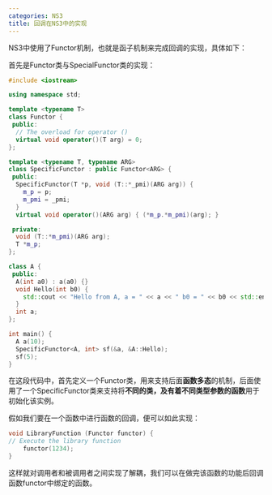 ```yaml
---
categories: NS3
title: 回调在NS3中的实现
---
```


NS3中使用了Functor机制，也就是函子机制来完成回调的实现，具体如下：

首先是Functor类与SpecialFunctor类的实现：

```c++
#include <iostream>

using namespace std;

template <typename T>
class Functor {
 public:
  // The overload for operator ()
  virtual void operator()(T arg) = 0;
};

template <typename T, typename ARG>
class SpecificFunctor : public Functor<ARG> {
 public:
  SpecificFunctor(T *p, void (T::*_pmi)(ARG arg)) {
    m_p = p;
    m_pmi = _pmi;
  }
  virtual void operator()(ARG arg) { (*m_p.*m_pmi)(arg); }

 private:
  void (T::*m_pmi)(ARG arg);
  T *m_p;
};

class A {
 public:
  A(int a0) : a(a0) {}
  void Hello(int b0) {
    std::cout << "Hello from A, a = " << a << " b0 = " << b0 << std::endl;
  }
  int a;
};

int main() {
  A a(10);
  SpecificFunctor<A, int> sf(&a, &A::Hello);
  sf(5);
}
```

在这段代码中，首先定义一个Functor类，用来支持后面**函数多态**的机制，后面使用了一个SpecificFunctor类来支持将**不同的类，及有着不同类型参数的函数**用于初始化该实例。

假如我们要在一个函数中进行函数的回调，便可以如此实现：

```c++
void LibraryFunction (Functor functor) {
// Execute the library function 
	functor(1234);
}
```

这样就对调用者和被调用者之间实现了解耦，我们可以在做完该函数的功能后回调函数functor中绑定的函数。

